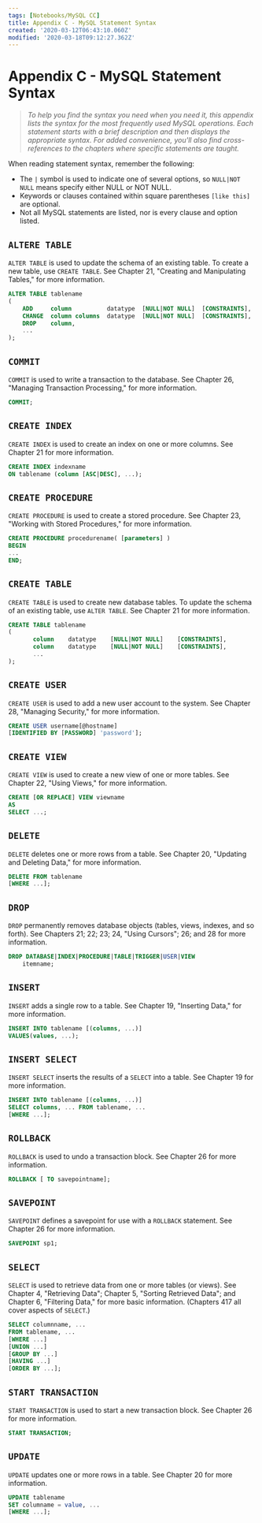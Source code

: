 ```yaml
---
tags: [Notebooks/MySQL CC]
title: Appendix C - MySQL Statement Syntax
created: '2020-03-12T06:43:10.060Z'
modified: '2020-03-18T09:12:27.362Z'
---
```


# Appendix C - MySQL Statement Syntax

> *To help you find the syntax you need when you need it, this appendix lists the syntax for the most frequently used MySQL operations. Each statement starts with a brief description and then displays the appropriate syntax. For added convenience, you'll also find cross-references to the chapters where specific statements are taught.*

When reading statement syntax, remember the following:
- The `|` symbol is used to indicate one of several options, so `NULL|NOT NULL` means specify either NULL or NOT NULL.
- Keywords or clauses contained within square parentheses `[like this]` are optional.
- Not all MySQL statements are listed, nor is every clause and option listed.


## `ALTERE TABLE`

`ALTER TABLE` is used to update the schema of an existing table. To create a new table, use `CREATE TABLE`. See Chapter 21, "Creating and Manipulating Tables," for more information.

```sql
ALTER TABLE tablename
(
    ADD     column          datatype  [NULL|NOT NULL]  [CONSTRAINTS],
    CHANGE  column columns  datatype  [NULL|NOT NULL]  [CONSTRAINTS],
    DROP    column,
    ...
);
```

## `COMMIT`

`COMMIT` is used to write a transaction to the database. See Chapter 26, "Managing Transaction Processing," for more information.

```sql
COMMIT;
```

## `CREATE INDEX`

`CREATE INDEX` is used to create an index on one or more columns. See Chapter 21 for more information.

```sql
CREATE INDEX indexname
ON tablename (column [ASC|DESC], ...);
```

## `CREATE PROCEDURE`

`CREATE PROCEDURE` is used to create a stored procedure. See Chapter 23, "Working with Stored Procedures," for more information.

```sql
CREATE PROCEDURE procedurename( [parameters] )
BEGIN
...
END;
```

## `CREATE TABLE`

`CREATE TABLE` is used to create new database tables. To update the schema of an existing table, use `ALTER TABLE`. See Chapter 21 for more information.
```sql
CREATE TABLE tablename
(
       column    datatype    [NULL|NOT NULL]    [CONSTRAINTS],
       column    datatype    [NULL|NOT NULL]    [CONSTRAINTS],
       ...
);
```

## `CREATE USER`

`CREATE USER` is used to add a new user account to the system. See Chapter 28, "Managing Security," for more information.

```sql
CREATE USER username[@hostname]
[IDENTIFIED BY [PASSWORD] 'password'];
```

## `CREATE VIEW`

`CREATE VIEW` is used to create a new view of one or more tables. See Chapter 22, "Using Views," for more information.

```sql
CREATE [OR REPLACE] VIEW viewname
AS
SELECT ...;
```

## `DELETE`

`DELETE` deletes one or more rows from a table. See Chapter 20, "Updating and Deleting Data," for more information.

```sql
DELETE FROM tablename
[WHERE ...];
```

## `DROP`

`DROP` permanently removes database objects (tables, views, indexes, and so forth). See Chapters 21; 22; 23; 24, "Using Cursors"; 26; and 28 for more information.

```sql
DROP DATABASE|INDEX|PROCEDURE|TABLE|TRIGGER|USER|VIEW
    itemname;
```

## `INSERT`

`INSERT` adds a single row to a table. See Chapter 19, "Inserting Data," for more information.

```sql
INSERT INTO tablename [(columns, ...)]
VALUES(values, ...);
```

## `INSERT SELECT`

`INSERT SELECT` inserts the results of a `SELECT` into a table. See Chapter 19 for more information.

```sql
INSERT INTO tablename [(columns, ...)]
SELECT columns, ... FROM tablename, ...
[WHERE ...];
```

## `ROLLBACK`

`ROLLBACK` is used to undo a transaction block. See Chapter 26 for more information.

```sql
ROLLBACK [ TO savepointname];
```

## `SAVEPOINT`

`SAVEPOINT` defines a savepoint for use with a `ROLLBACK` statement. See Chapter 26 for more information.

```sql
SAVEPOINT sp1;
```

## `SELECT`

`SELECT` is used to retrieve data from one or more tables (or views). See Chapter 4, "Retrieving Data"; Chapter 5, "Sorting Retrieved Data"; and Chapter 6, "Filtering Data," for more basic information. (Chapters 417 all cover aspects of `SELECT`.)

```sql
SELECT columnname, ...
FROM tablename, ...
[WHERE ...]
[UNION ...]
[GROUP BY ...]
[HAVING ...]
[ORDER BY ...];
```

## `START TRANSACTION`

`START TRANSACTION` is used to start a new transaction block. See Chapter 26 for more information.

```sql
START TRANSACTION;
```

## `UPDATE`

`UPDATE` updates one or more rows in a table. See Chapter 20 for more information.

```sql
UPDATE tablename
SET columname = value, ...
[WHERE ...];
```

